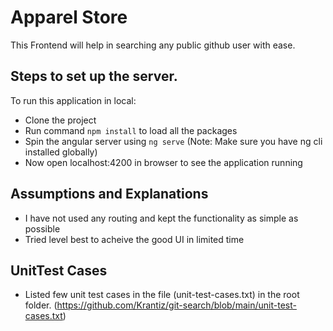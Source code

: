 # Apparel Store

This Frontend will help in searching any public github user with ease.

## Steps to set up the server.

To run this application in local:
- Clone the project
- Run command ``` npm install ``` to load all the packages
- Spin the angular server using ``` ng serve ``` (Note: Make sure you have ng cli installed globally)
- Now open localhost:4200 in browser to see the application running

## Assumptions and Explanations
- I have not used any routing and kept the functionality as simple as possible
- Tried level best to acheive the good UI in limited time


## UnitTest Cases
- Listed few unit test cases in the file (unit-test-cases.txt) in the root folder. (https://github.com/Krantiz/git-search/blob/main/unit-test-cases.txt)
